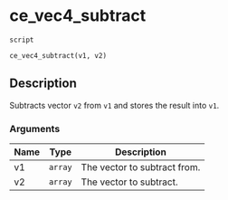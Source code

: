 # ce_vec4_subtract
`script`
```gml
ce_vec4_subtract(v1, v2)
```

## Description
Subtracts vector `v2` from `v1` and stores the result into `v1`.

### Arguments
| Name | Type | Description |
| ---- | ---- | ----------- |
| v1 | `array` | The vector to subtract from. |
| v2 | `array` | The vector to subtract. |